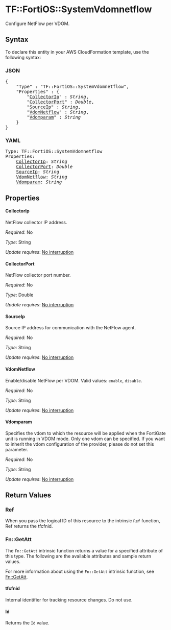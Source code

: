 # TF::FortiOS::SystemVdomnetflow

Configure NetFlow per VDOM.

## Syntax

To declare this entity in your AWS CloudFormation template, use the following syntax:

### JSON

<pre>
{
    "Type" : "TF::FortiOS::SystemVdomnetflow",
    "Properties" : {
        "<a href="#collectorip" title="CollectorIp">CollectorIp</a>" : <i>String</i>,
        "<a href="#collectorport" title="CollectorPort">CollectorPort</a>" : <i>Double</i>,
        "<a href="#sourceip" title="SourceIp">SourceIp</a>" : <i>String</i>,
        "<a href="#vdomnetflow" title="VdomNetflow">VdomNetflow</a>" : <i>String</i>,
        "<a href="#vdomparam" title="Vdomparam">Vdomparam</a>" : <i>String</i>
    }
}
</pre>

### YAML

<pre>
Type: TF::FortiOS::SystemVdomnetflow
Properties:
    <a href="#collectorip" title="CollectorIp">CollectorIp</a>: <i>String</i>
    <a href="#collectorport" title="CollectorPort">CollectorPort</a>: <i>Double</i>
    <a href="#sourceip" title="SourceIp">SourceIp</a>: <i>String</i>
    <a href="#vdomnetflow" title="VdomNetflow">VdomNetflow</a>: <i>String</i>
    <a href="#vdomparam" title="Vdomparam">Vdomparam</a>: <i>String</i>
</pre>

## Properties

#### CollectorIp

NetFlow collector IP address.

_Required_: No

_Type_: String

_Update requires_: [No interruption](https://docs.aws.amazon.com/AWSCloudFormation/latest/UserGuide/using-cfn-updating-stacks-update-behaviors.html#update-no-interrupt)

#### CollectorPort

NetFlow collector port number.

_Required_: No

_Type_: Double

_Update requires_: [No interruption](https://docs.aws.amazon.com/AWSCloudFormation/latest/UserGuide/using-cfn-updating-stacks-update-behaviors.html#update-no-interrupt)

#### SourceIp

Source IP address for communication with the NetFlow agent.

_Required_: No

_Type_: String

_Update requires_: [No interruption](https://docs.aws.amazon.com/AWSCloudFormation/latest/UserGuide/using-cfn-updating-stacks-update-behaviors.html#update-no-interrupt)

#### VdomNetflow

Enable/disable NetFlow per VDOM. Valid values: `enable`, `disable`.

_Required_: No

_Type_: String

_Update requires_: [No interruption](https://docs.aws.amazon.com/AWSCloudFormation/latest/UserGuide/using-cfn-updating-stacks-update-behaviors.html#update-no-interrupt)

#### Vdomparam

Specifies the vdom to which the resource will be applied when the FortiGate unit is running in VDOM mode. Only one vdom can be specified. If you want to inherit the vdom configuration of the provider, please do not set this parameter.

_Required_: No

_Type_: String

_Update requires_: [No interruption](https://docs.aws.amazon.com/AWSCloudFormation/latest/UserGuide/using-cfn-updating-stacks-update-behaviors.html#update-no-interrupt)

## Return Values

### Ref

When you pass the logical ID of this resource to the intrinsic `Ref` function, Ref returns the tfcfnid.

### Fn::GetAtt

The `Fn::GetAtt` intrinsic function returns a value for a specified attribute of this type. The following are the available attributes and sample return values.

For more information about using the `Fn::GetAtt` intrinsic function, see [Fn::GetAtt](https://docs.aws.amazon.com/AWSCloudFormation/latest/UserGuide/intrinsic-function-reference-getatt.html).

#### tfcfnid

Internal identifier for tracking resource changes. Do not use.

#### Id

Returns the <code>Id</code> value.

